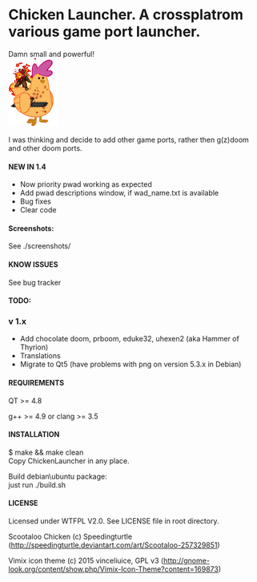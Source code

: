 # Chicken Launcher. A crossplatrom various game port launcher.

Damn small and powerful!																																																											
![Oh, I know how to call chicken](/scr/images/chicken.png)     	

I was thinking and decide to add other game ports, rather then g(z)doom and other doom ports.

#### NEW IN 1.4
- Now priority pwad working as expected
- Add pwad descriptions window, if wad_name.txt is available
- Bug fixes
- Clear code

#### Screenshots:
See ./screenshots/

#### KNOW ISSUES
See bug tracker

#### TODO:																																					

### v 1.x
- Add chocolate doom, prboom, eduke32, uhexen2 (aka Hammer of Thyrion)
- Translations	
- Migrate to Qt5 (have problems with png on version 5.3.x in Debian)									

#### REQUIREMENTS
QT >= 4.8

g++ >= 4.9 or clang >= 3.5

#### INSTALLATION
$ make && make clean																																																									
Copy ChickenLauncher in any place.																																																										

Build debian\ubuntu package:												
just run ./build.sh

#### LICENSE
Licensed under WTFPL V2.0. See LICENSE file in root directory.

Scootaloo Chicken (c) Speedingturtle (http://speedingturtle.deviantart.com/art/Scootaloo-257329851)                                                                                                                                

Vimix icon theme (c) 2015 vinceliuice, GPL v3 (http://gnome-look.org/content/show.php/Vimix-Icon-Theme?content=169873)
